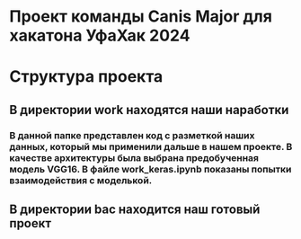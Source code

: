 # Проект команды Canis Major для хакатона УфаХак 2024

# Структура проекта

## В директории work находятся наши наработки
### В данной папке представлен код с разметкой наших данных, который мы применили дальше в нашем проекте. В качестве архитектуры была выбрана предобученная модель VGG16. В файле work_keras.ipynb показаны попытки взаимодействия с моделькой.

## В директории bac находится наш готовый проект
    